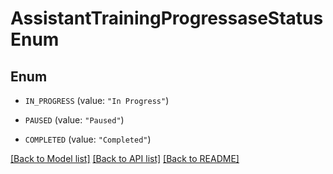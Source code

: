 # AssistantTrainingProgressaseStatusEnum

## Enum


* `IN_PROGRESS` (value: `"In Progress"`)

* `PAUSED` (value: `"Paused"`)

* `COMPLETED` (value: `"Completed"`)


[[Back to Model list]](../README.md#documentation-for-models) [[Back to API list]](../README.md#documentation-for-api-endpoints) [[Back to README]](../README.md)


